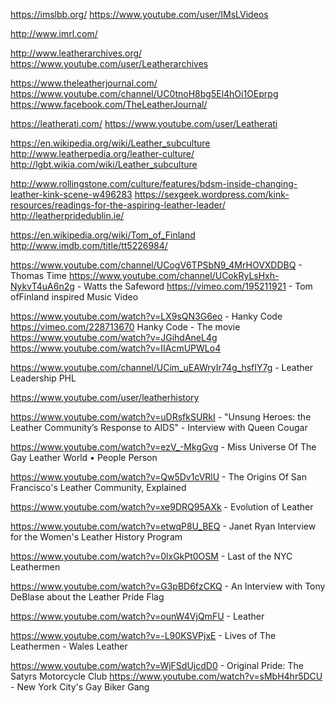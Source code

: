 https://imslbb.org/
https://www.youtube.com/user/IMsLVideos

http://www.imrl.com/

http://www.leatherarchives.org/
https://www.youtube.com/user/Leatherarchives

https://www.theleatherjournal.com/
https://www.youtube.com/channel/UC0tnoH8bg5El4hOi1OEprpg
https://www.facebook.com/TheLeatherJournal/

https://leatherati.com/
https://www.youtube.com/user/Leatherati

https://en.wikipedia.org/wiki/Leather_subculture
http://www.leatherpedia.org/leather-culture/
http://lgbt.wikia.com/wiki/Leather_subculture


http://www.rollingstone.com/culture/features/bdsm-inside-changing-leather-kink-scene-w496283
https://sexgeek.wordpress.com/kink-resources/readings-for-the-aspiring-leather-leader/
http://leatherpridedublin.ie/

https://en.wikipedia.org/wiki/Tom_of_Finland
http://www.imdb.com/title/tt5226984/

https://www.youtube.com/channel/UCogV6TPSbN9_4MrHOVXDDBQ - Thomas Time
https://www.youtube.com/channel/UCokRyLsHxh-NykvT4uA6n2g - Watts the Safeword
https://vimeo.com/195211921 - Tom ofFinland inspired Music Video

https://www.youtube.com/watch?v=LX9sQN3G6eo - Hanky Code
https://vimeo.com/228713670 Hanky Code - The movie
https://www.youtube.com/watch?v=JGihdAneL4g
https://www.youtube.com/watch?v=IIAcmUPWLo4

https://www.youtube.com/channel/UCim_uEAWryIr74g_hsfIY7g - Leather Leadership PHL

https://www.youtube.com/user/leatherhistory

https://www.youtube.com/watch?v=uDRsfkSURkI - "Unsung Heroes: the Leather Community’s Response to AIDS" - Interview with Queen Cougar

https://www.youtube.com/watch?v=ezV_-MkgGvg - Miss Universe Of The Gay Leather World • People Person

https://www.youtube.com/watch?v=Qw5Dv1cVRlU - The Origins Of San Francisco's Leather Community, Explained

https://www.youtube.com/watch?v=xe9DRQ95AXk - Evolution of Leather

https://www.youtube.com/watch?v=etwqP8U_BEQ - Janet Ryan Interview for the Women's Leather History Program

https://www.youtube.com/watch?v=0lxGkPt0OSM - Last of the NYC Leathermen

https://www.youtube.com/watch?v=G3pBD6fzCKQ - An Interview with Tony DeBlase about the Leather Pride Flag

https://www.youtube.com/watch?v=ounW4VjQmFU - Leather

https://www.youtube.com/watch?v=-L90KSVPjxE - Lives of The Leathermen - Wales Leather

https://www.youtube.com/watch?v=WjFSdUjcdD0 - Original Pride: The Satyrs Motorcycle Club
https://www.youtube.com/watch?v=sMbH4hr5DCU - New York City's Gay Biker Gang
